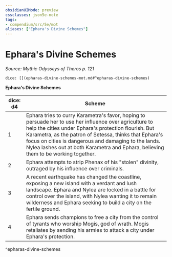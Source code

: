 ```yaml
---
obsidianUIMode: preview
cssclasses: json5e-note
tags:
- compendium/src/5e/mot
aliases: ["Ephara's Divine Schemes"]
---
```

# Ephara's Divine Schemes
*Source: Mythic Odysseys of Theros p. 121* 

`dice: [](epharas-divine-schemes-mot.md#^epharas-divine-schemes)`

**Ephara's Divine Schemes**

| dice: d4 | Scheme |
|----------|--------|
| 1 | Ephara tries to curry Karametra's favor, hoping to persuade her to use her influence over agriculture to help the cities under Ephara's protection flourish. But Karametra, as the patron of Setessa, thinks that Ephara's focus on cities is dangerous and damaging to the lands. Nylea lashes out at both Karametra and Ephara, believing them to be working together. |
| 2 | Ephara attempts to strip Phenax of his "stolen" divinity, outraged by his influence over criminals. |
| 3 | A recent earthquake has changed the coastline, exposing a new island with a verdant and lush landscape. Ephara and Nylea are locked in a battle for control over the island, with Nylea wanting it to remain wilderness and Ephara seeking to build a city on the fertile ground. |
| 4 | Ephara sends champions to free a city from the control of tyrants who worship Mogis, god of wrath. Mogis retaliates by sending his armies to attack a city under Ephara's protection. |
^epharas-divine-schemes